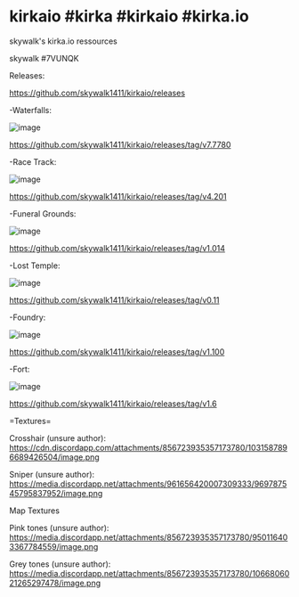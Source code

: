 # kirkaio #kirka #kirkaio #kirka.io
skywalk's kirka.io ressources

skywalk #7VUNQK

Releases:

https://github.com/skywalk1411/kirkaio/releases

-Waterfalls:

![image](https://user-images.githubusercontent.com/61213518/232266983-289f6011-90eb-4247-96bc-c41fc40e2dfb.png)

https://github.com/skywalk1411/kirkaio/releases/tag/v7.7780

-Race Track:

![image](https://user-images.githubusercontent.com/61213518/231030039-5b49f0e1-61ad-4787-9e73-ff002a7df9c7.png)

https://github.com/skywalk1411/kirkaio/releases/tag/v4.201

-Funeral Grounds:

![image](https://user-images.githubusercontent.com/61213518/230840415-d4cee0f5-bb9e-4da7-a0d8-39046de815d4.png)

https://github.com/skywalk1411/kirkaio/releases/tag/v1.014

-Lost Temple:

![image](https://user-images.githubusercontent.com/61213518/230791434-c4d60ca0-4ba5-46f5-83d9-462930f60317.png)

https://github.com/skywalk1411/kirkaio/releases/tag/v0.11

-Foundry:

![image](https://user-images.githubusercontent.com/61213518/230686627-64704479-8926-4101-8e63-d2b1967dcde2.png)

https://github.com/skywalk1411/kirkaio/releases/tag/v1.100

-Fort:

![image](https://user-images.githubusercontent.com/61213518/229915716-d67b393f-1b75-4164-953e-10a052d27fb6.png)

https://github.com/skywalk1411/kirkaio/releases/tag/v1.6

=Textures=

Crosshair (unsure author): https://cdn.discordapp.com/attachments/856723935357173780/1031587896689426504/image.png

Sniper (unsure author): https://media.discordapp.net/attachments/961656420007309333/969787545795837952/image.png

Map Textures 

Pink tones (unsure author): https://media.discordapp.net/attachments/856723935357173780/950116403367784559/image.png

Grey tones (unsure author): https://media.discordapp.net/attachments/856723935357173780/1066806021265297478/image.png

